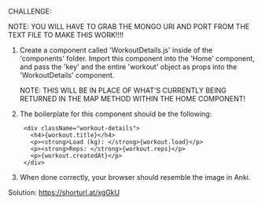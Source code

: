 CHALLENGE:

NOTE: YOU WILL HAVE TO GRAB THE MONGO URI AND PORT FROM THE TEXT FILE TO MAKE THIS WORK!!!!

1. Create a component called 'WorkoutDetails.js' inside of the 'components' folder.  Import
   this component into the 'Home' component, and pass the 'key' and the entire 'workout'
   object as props into the 'WorkoutDetails' component.

   NOTE: THIS WILL BE IN PLACE OF WHAT'S CURRENTLY BEING RETURNED IN THE MAP METHOD WITHIN
   THE HOME COMPONENT!

3. The boilerplate for this component should be the following:

   ```
    <div className="workout-details">
      <h4>{workout.title}</h4>
      <p><strong>Load (kg): </strong>{workout.load}</p>
      <p><strong>Reps: </strong>{workout.reps}</p>
      <p>{workout.createdAt}</p>
    </div>
   ```

4. When done correctly, your browser should resemble the image in Anki.


Solution: https://shorturl.at/xgGkU
